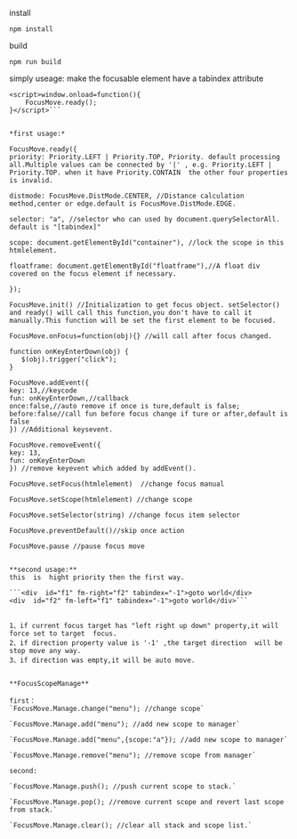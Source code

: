 install

`npm install`

build

`npm run build`
 

 simply useage:
 make the focusable element have a tabindex attribute 
 ```<script type="text/javascript" src="js/focusmove.js"></script>
 <script>window.onload=function(){
     FocusMove.ready();
 }</script>```
 

*first usage:*

FocusMove.ready({
priority: Priority.LEFT | Priority.TOP, Priority. default processing all.Multiple values can be connected by '|' , e.g. Priority.LEFT | Priority.TOP. when it have Priority.CONTAIN  the other four properties is invalid.

distmode: FocusMove.DistMode.CENTER, //Distance calculation method,center or edge.default is FocusMove.DistMode.EDGE.

selector: "a", //selector who can used by document.querySelectorAll. default is "[tabindex]"

scope: document.getElementById("container"), //lock the scope in this htmlelement.

floatframe: document.getElementById("floatframe"),//A float div covered on the focus element if necessary.

}); 

FocusMove.init() //Initialization to get focus object. setSelector() and ready() will call this function,you don't have to call it manually.This function will be set the first element to be focused.

FocusMove.onFocus=function(obj){} //will call after focus changed.

function onKeyEnterDown(obj) {
    $(obj).trigger("click");
}

FocusMove.addEvent({
key: 13,//keycode
fun: onKeyEnterDown,//callback
once:false,//auto remove if once is ture,default is false;
before:false//call fun before focus change if ture or after,default is false
}) //Additional keysevent.

FocusMove.removeEvent({
key: 13,
fun: onKeyEnterDown
}) //remove keyevent which added by addEvent().

FocusMove.setFocus(htmlelement)  //change focus manual

FocusMove.setScope(htmlelement) //change scope

FocusMove.setSelector(string) //change focus item selector 

FocusMove.preventDefault()//skip once action

FocusMove.pause //pause focus move

 
**second usage:**
this  is  hight priority then the first way.

```<div  id="f1" fm-right="f2" tabindex="-1">goto world</div>
<div  id="f2" fm-left="f1" tabindex="-1">goto world</div>```


1、if current focus target has "left right up down" property,it will force set to target  focus.
2、if direction property value is '-1' ,the target direction  will be stop move any way.
3、if direction was empty,it will be auto move.


**FocusScopeManage**

first：
`FocusMove.Manage.change("menu"); //change scope`

`FocusMove.Manage.add("menu"); //add new scope to manager`

`FocusMove.Manage.add("menu",{scope:"a"}); //add new scope to manager`

`FocusMove.Manage.remove("menu"); //remove scope from manager`

second:

`FocusMove.Manage.push(); //push current scope to stack.`

`FocusMove.Manage.pop(); //remove current scope and revert last scope from stack.`

`FocusMove.Manage.clear(); //clear all stack and scope list.`

